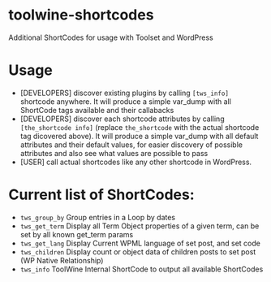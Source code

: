# toolwine-shortcodes
Additional ShortCodes for usage with Toolset and WordPress

# Usage
- [DEVELOPERS] discover existing plugins by calling `[tws_info]` shortcode anywhere. It will produce a simple var_dump with all ShortCode tags available and their callabacks
- [DEVELOPERS] discover each shortcode attributes by calling `[the_shortcode info]` (replace `the_shortcode` with the actual shortcode tag dicovered above). It will produce a simple var_dump with all default attributes and their default values, for easier discovery of possible attributes and also see what values are possible to pass
- [USER] call actual shortcodes like any other shortcode in WordPress.

# Current list of ShortCodes:
- `tws_group_by`  Group entries in a Loop by dates
- `tws_get_term`  Display all Term Object properties of a given term, can be set by all known get_term params
- `tws_get_lang`  Display Current WPML language of set post, and set code 
- `tws_children`  Display count or object data of children posts to set post (WP Native Relationship)
- `tws_info`      ToolWine Internal ShortCode to output all available ShortCodes
